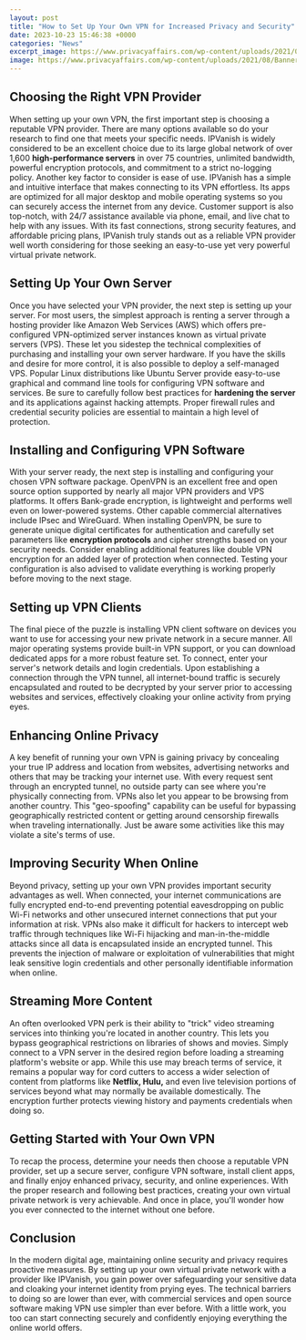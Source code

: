 ```yaml
---
layout: post
title: "How to Set Up Your Own VPN for Increased Privacy and Security"
date: 2023-10-23 15:46:38 +0000
categories: "News"
excerpt_image: https://www.privacyaffairs.com/wp-content/uploads/2021/08/Banner-How-to-Set-up-your-own-VPN-at-home.jpeg
image: https://www.privacyaffairs.com/wp-content/uploads/2021/08/Banner-How-to-Set-up-your-own-VPN-at-home.jpeg
---
```


## Choosing the Right VPN Provider 
When setting up your own VPN, the first important step is choosing a reputable VPN provider. There are many options available so do your research to find one that meets your specific needs. IPVanish is widely considered to be an excellent choice due to its large global network of over 1,600 **high-performance servers** in over 75 countries, unlimited bandwidth, powerful encryption protocols, and commitment to a strict no-logging policy. 
Another key factor to consider is ease of use. IPVanish has a simple and intuitive interface that makes connecting to its VPN effortless. Its apps are optimized for all major desktop and mobile operating systems so you can securely access the internet from any device. Customer support is also top-notch, with 24/7 assistance available via phone, email, and live chat to help with any issues.
With its fast connections, strong security features, and affordable pricing plans, IPVanish truly stands out as a reliable VPN provider well worth considering for those seeking an easy-to-use yet very powerful virtual private network.
## Setting Up Your Own Server
Once you have selected your VPN provider, the next step is setting up your server. For most users, the simplest approach is renting a server through a hosting provider like Amazon Web Services (AWS) which offers pre-configured VPN-optimized server instances known as virtual private servers (VPS). These let you sidestep the technical complexities of purchasing and installing your own server hardware. 
If you have the skills and desire for more control, it is also possible to deploy a self-managed VPS. Popular Linux distributions like Ubuntu Server provide easy-to-use graphical and command line tools for configuring VPN software and services. Be sure to carefully follow best practices for **hardening the server** and its applications against hacking attempts. Proper firewall rules and credential security policies are essential to maintain a high level of protection.
## Installing and Configuring VPN Software
With your server ready, the next step is installing and configuring your chosen VPN software package. OpenVPN is an excellent free and open source option supported by nearly all major VPN providers and VPS platforms. It offers Bank-grade encryption, is lightweight and performs well even on lower-powered systems. Other capable commercial alternatives include IPsec and WireGuard.
When installing OpenVPN, be sure to generate unique digital certificates for authentication and carefully set parameters like **encryption protocols** and cipher strengths based on your security needs. Consider enabling additional features like double VPN encryption for an added layer of protection when connected. Testing your configuration is also advised to validate everything is working properly before moving to the next stage.
## Setting up VPN Clients
The final piece of the puzzle is installing VPN client software on devices you want to use for accessing your new private network in a secure manner. All major operating systems provide built-in VPN support, or you can download dedicated apps for a more robust feature set. 
To connect, enter your server's network details and login credentials. Upon establishing a connection through the VPN tunnel, all internet-bound traffic is securely encapsulated and routed to be decrypted by your server prior to accessing websites and services, effectively cloaking your online activity from prying eyes.
## Enhancing Online Privacy
A key benefit of running your own VPN is gaining privacy by concealing your true IP address and location from websites, advertising networks and others that may be tracking your internet use. With every request sent through an encrypted tunnel, no outside party can see where you're physically connecting from.
VPNs also let you appear to be browsing from another country. This "geo-spoofing" capability can be useful for bypassing geographically restricted content or getting around censorship firewalls when traveling internationally. Just be aware some activities like this may violate a site's terms of use.
## Improving Security When Online  
Beyond privacy, setting up your own VPN provides important security advantages as well. When connected, your internet communications are fully encrypted end-to-end preventing potential eavesdropping on public Wi-Fi networks and other unsecured internet connections that put your information at risk. 
VPNs also make it difficult for hackers to intercept web traffic through techniques like Wi-Fi hijacking and man-in-the-middle attacks since all data is encapsulated inside an encrypted tunnel. This prevents the injection of malware or exploitation of vulnerabilities that might leak sensitive login credentials and other personally identifiable information when online.
## Streaming More Content 
An often overlooked VPN perk is their ability to "trick" video streaming services into thinking you're located in another country. This lets you bypass geographical restrictions on libraries of shows and movies. Simply connect to a VPN server in the desired region before loading a streaming platform's website or app.
While this use may breach terms of service, it remains a popular way for cord cutters to access a wider selection of content from platforms like **Netflix, Hulu,** and even live television portions of services beyond what may normally be available domestically. The encryption further protects viewing history and payments credentials when doing so.
## Getting Started with Your Own VPN
To recap the process, determine your needs then choose a reputable VPN provider, set up a secure server, configure VPN software, install client apps, and finally enjoy enhanced privacy, security, and online experiences. With the proper research and following best practices, creating your own virtual private network is very achievable. And once in place, you'll wonder how you ever connected to the internet without one before.
## Conclusion
In the modern digital age, maintaining online security and privacy requires proactive measures. By setting up your own virtual private network with a provider like IPVanish, you gain power over safeguarding your sensitive data and cloaking your internet identity from prying eyes. The technical barriers to doing so are lower than ever, with commercial services and open source software making VPN use simpler than ever before. With a little work, you too can start connecting securely and confidently enjoying everything the online world offers.